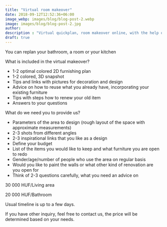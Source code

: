 ```yaml
---
title: "Virtual room makeover"
date: 2018-09-12T12:52:36+06:00
image_webp: images/blog/blog-post-2.webp
image: images/blog/blog-post-2.jpg
author: 
description : "Virtual quickplan, room makeover online, with the help of interior designer we can provide you with 3D plans, how you can redo your room"
draft: true
---
```


You can replan your bathroom, a room or your kitchen

What is included in the virtual makeover?
- 1-2 optimal colored 2D furnishing plan
- 1-2 colored, 3D snapshot
- Tips and links with pictures for decoration and design
- Advice on how to reuse what you already have, incorporating your existing furniture
- Tips with steps how to renew your old item
- Answers to your questions

What do we need you to provide us?
- Parameters of the area to design (rough layout of the space with approximate measurements) 
- 2-3 shots from different angles  
- 2-3 inspirational links that you like as a design
- Define your budget 
- List of the items you would like to keep and what furniture you are open to redo
- Gender/age/number of people who use the area on regular basis 
- Would you like to paint the walls or what other kind of renovation are you open for 
- Think of 2-3 questions carefully, what you need an advice on 

30 000 HUF/Living area

20 000 HUF/Bathroom

Usual timeline is up to a few days. 

If you have other inquiry, feel free to contact us, the price will be determined based on your needs.

